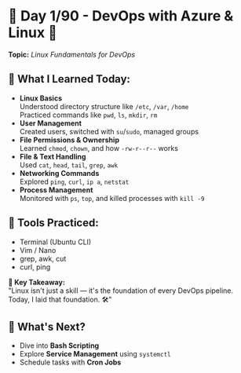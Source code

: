 <!DOCTYPE html>
<html lang="en">
<head>
  <meta charset="UTF-8">
  <meta name="viewport" content="width=device-width, initial-scale=1">
 
</head>
<body>

  <h1>📅 Day 1/90 - DevOps with Azure & Linux 🚀</h1>
  <p><strong>Topic:</strong> <em>Linux Fundamentals for DevOps</em></p>

  <div class="section">
    <h2>📘 What I Learned Today:</h2>
    <ul>
      <li><strong>Linux Basics</strong><br>
        Understood directory structure like <code>/etc</code>, <code>/var</code>, <code>/home</code><br>
        Practiced commands like <code>pwd</code>, <code>ls</code>, <code>mkdir</code>, <code>rm</code></li>
      <li><strong>User Management</strong><br>
        Created users, switched with <code>su</code>/<code>sudo</code>, managed groups</li>
      <li><strong>File Permissions & Ownership</strong><br>
        Learned <code>chmod</code>, <code>chown</code>, and how <code>-rw-r--r--</code> works</li>
      <li><strong>File & Text Handling</strong><br>
        Used <code>cat</code>, <code>head</code>, <code>tail</code>, <code>grep</code>, <code>awk</code></li>
      <li><strong>Networking Commands</strong><br>
        Explored <code>ping</code>, <code>curl</code>, <code>ip a</code>, <code>netstat</code></li>
      <li><strong>Process Management</strong><br>
        Monitored with <code>ps</code>, <code>top</code>, and killed processes with <code>kill -9</code></li>
    </ul>
  </div>

  <div class="section">
    <h2>🔧 Tools Practiced:</h2>
    <ul>
      <li>Terminal (Ubuntu CLI)</li>
      <li>Vim / Nano</li>
      <li>grep, awk, cut</li>
      <li>curl, ping</li>
    </ul>
  </div>

  <div class="section highlight">
    <strong>🧠 Key Takeaway:</strong><br>
    "Linux isn't just a skill — it's the foundation of every DevOps pipeline. Today, I laid that foundation. 🛠️"
  </div>

  <div class="section next">
    <h2>📍 What's Next?</h2>
    <ul>
      <li>Dive into <strong>Bash Scripting</strong></li>
      <li>Explore <strong>Service Management</strong> using <code>systemctl</code></li>
      <li>Schedule tasks with <strong>Cron Jobs</strong></li>
    </ul>
  </div>

</body>
</html>
